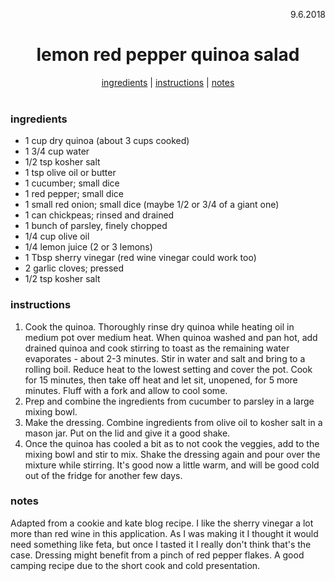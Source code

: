 <p align="right">9.6.2018</p>

<h1 align="center">lemon red pepper quinoa salad</h1>

<div align="center">
  <a href="#ingredients">ingredients</a> | 
  <a href="#instructions">instructions</a> | 
  <a href="#notes">notes</a>
</div>
<br>

### ingredients
- 1 cup dry quinoa (about 3 cups cooked)
- 1 3/4 cup water
- 1/2 tsp kosher salt
- 1 tsp olive oil or butter
- 1 cucumber; small dice
- 1 red pepper; small dice
- 1 small red onion; small dice (maybe 1/2 or 3/4 of a giant one)
- 1 can chickpeas; rinsed and drained
- 1 bunch of parsley, finely chopped 
- 1/4 cup olive oil
- 1/4 lemon juice (2 or 3 lemons)
- 1 Tbsp sherry vinegar (red wine vinegar could work too)
- 2 garlic cloves; pressed
- 1/2 tsp kosher salt

### instructions
1. Cook the quinoa.  Thoroughly rinse dry quinoa while heating oil in medium pot over medium heat.  When quinoa washed and pan hot, 
add drained quinoa and cook stirring to toast as the remaining water evaporates - about 2-3 minutes.  Stir in water and salt and bring 
to a rolling boil.  Reduce heat to the lowest setting and cover the pot.  Cook for 15 minutes, then take off heat and let sit, unopened, for 
5 more minutes.  Fluff with a fork and allow to cool some. 
2. Prep and combine the ingredients from cucumber to parsley in a large mixing bowl.
3. Make the dressing.  Combine ingredients from olive oil to kosher salt in a mason jar.  Put on the lid and give it a good shake.
4. Once the quinoa has cooled a bit as to not cook the veggies, add to the mixing bowl and stir to mix.  Shake the dressing again and pour 
over the mixture while stirring.  It's good now a little warm, and will be good cold out of the fridge for another few days.

### notes
Adapted from a cookie and kate blog recipe. I like the sherry vinegar a lot more than red wine in this application.  As I was making 
it I thought it would need something like feta, but once I tasted it I really don't think that's the case.  Dressing might benefit from 
a pinch of red pepper flakes.  A good camping recipe due to the short cook and cold presentation. 
